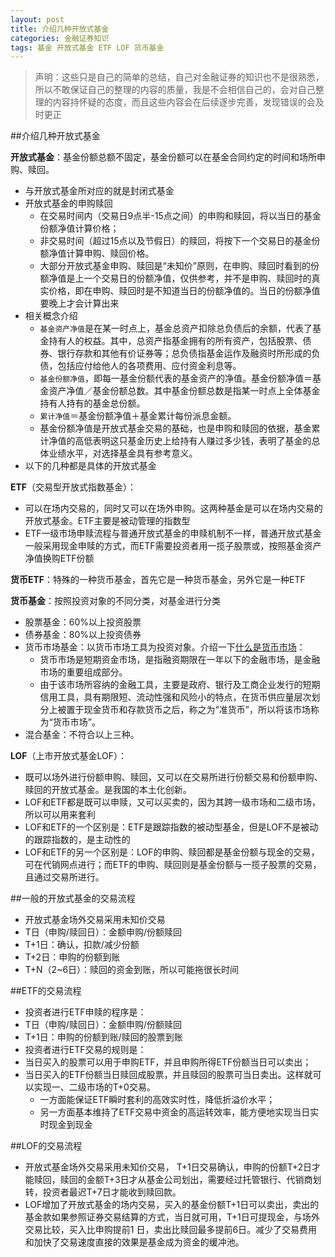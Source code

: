 ```yaml
---
layout: post
title: 介绍几种开放式基金
categories: 金融证券知识
tags: 基金 开放式基金 ETF LOF 货币基金
---
```


>声明：这些只是自己的简单的总结，自己对金融证券的知识也不是很熟悉，所以不敢保证自己的整理的内容的质量，我是不会相信自己的，会对自己整理的内容持怀疑的态度，而且这些内容会在后续逐步完善，发现错误的会及时更正

##介绍几种开放式基金

**开放式基金**：基金份额总额不固定，基金份额可以在基金合同约定的时间和场所申购、赎回。

* 与开放式基金所对应的就是封闭式基金
* 开放式基金的申购赎回
    * 在交易时间内（交易日9点半-15点之间）的申购和赎回，将以当日的基金份额净值计算价格；
    * 非交易时间（超过15点以及节假日）的赎回，将按下一个交易日的基金份额净值计算申购、赎回价格。
    * 大部分开放式基金申购、赎回是“未知价”原则，在申购、赎回时看到的份额净值是上一个交易日的份额净值，仅供参考，并不是申购、赎回时的真实价格，即在申购、赎回时是不知道当日的份额净值的。当日的份额净值要晚上才会计算出来
* 相关概念介绍
    * `基金资产净值`是在某一时点上，基金总资产扣除总负债后的余额，代表了基金持有人的权益。其中，总资产指基金拥有的所有资产，包括股票、债券、银行存款和其他有价证券等；总负债指基金运作及融资时所形成的负债，包括应付给他人的各项费用、应付资金利息等。
    * `基金份额净值`，即每一基金份额代表的基金资产的净值。基金份额净值＝基金资产净值／基金份额总数。其中基金份额总数是指某一时点上全体基金持有人持有的基金总份额。
    * `累计净值`＝基金份额净值＋基金累计每份派息金额。
    * 基金份额净值是开放式基金交易的基础，也是申购和赎回的依据，基金累计净值的高低表明这只基金历史上给持有人赚过多少钱，表明了基金的总体业绩水平，对选择基金具有参考意义。 
* 以下的几种都是具体的开放式基金

**ETF**（交易型开放式指数基金）：

* 可以在场内交易的，同时又可以在场外申购。这两种基金是可以在场内交易的开放式基金。ETF主要是被动管理的指数型
* ETF一级市场申赎流程与普通开放式基金的申赎机制不一样，普通开放式基金一般采用现金申赎的方式，而ETF需要投资者用一揽子股票或，按照基金资产净值换购ETF份额

**货币ETF**：特殊的一种货币基金，首先它是一种货币基金，另外它是一种ETF

**货币基金**：按照投资对象的不同分类，对基金进行分类

* 股票基金：60%以上投资股票
* 债券基金：80%以上投资债券
* 货币市场基金：以货币市场工具为投资对象。介绍一下[什么是货币市场](http://wiki.mbalib.com/wiki/%E8%B4%A7%E5%B8%81%E5%B8%82%E5%9C%BA)：
    * 货币市场是短期资金市场，是指融资期限在一年以下的金融市场，是金融市场的重要组成部分。
    * 由于该市场所容纳的金融工具，主要是政府、银行及工商企业发行的短期信用工具，具有期限短、流动性强和风险小的特点，在货币供应量层次划分上被置于现金货币和存款货币之后，称之为“准货币”，所以将该市场称为“货币市场”。 
* 混合基金：不符合以上三种。

**LOF**（上市开放式基金LOF）：

* 既可以场外进行份额申购、赎回，又可以在交易所进行份额交易和份额申购、赎回的开放式基金。是我国的本土化创新。
* LOF和ETF都是既可以申赎，又可以买卖的，因为其跨一级市场和二级市场，所以可以用来套利
* LOF和ETF的一个区别是：ETF是跟踪指数的被动型基金，但是LOF不是被动的跟踪指数的，是主动性的
* LOF和ETF的另一个区别是：LOF的申购、赎回都是基金份额与现金的交易，可在代销网点进行；而ETF的申购、赎回则是基金份额与一揽子股票的交易，且通过交易所进行。

##一般的开放式基金的交易流程

* 开放式基金场外交易采用未知价交易
* T日（申购/赎回日）：金额申购/份额赎回
* T+1日：确认，扣款/减少份额
* T+2日：申购的份额到账
* T+N（2~6日）：赎回的资金到账，所以可能拖很长时间

##ETF的交易流程

* 投资者进行ETF申赎的程序是：
* T日（申购/赎回日）：金额申购/份额赎回
* T+1日：申购的份额到账/赎回的股票到账
* 投资者进行ETF交易的规则是：
* 当日买入的股票可以用于申购ETF，并且申购所得ETF份额当日可以卖出；
* 当日买入的ETF份额当日赎回成股票，并且赎回的股票可当日卖出。这样就可以实现一、二级市场的T+0交易。
    * 一方面能保证ETF瞬时套利的高效实时性，降低折溢价水平；
    * 另一方面基本维持了ETF交易中资金的高运转效率，能方便地实现当日实时现金到现金

##LOF的交易流程

* 开放式基金场外交易采用未知价交易， T+1日交易确认，申购的份额T+2日才能赎回，赎回的金额T+3日才从基金公司划出，需要经过托管银行、代销商划转，投资者最迟T+7日才能收到赎回款。
* LOF增加了开放式基金的场内交易，买入的基金份额T+1日可以卖出，卖出的基金款如果参照证券交易结算的方式，当日就可用，T+1日可提现金，与场外交易比较，买入比申购提前1 日，卖出比赎回最多提前6日。减少了交易费用和加快了交易速度直接的效果是基金成为资金的缓冲池。
